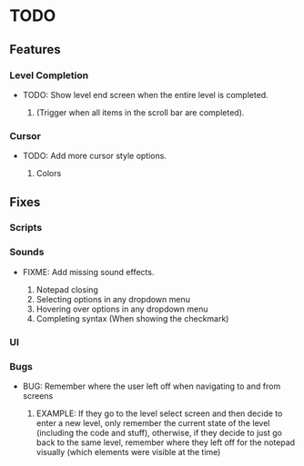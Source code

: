 # TODO

## Features

### Level Completion

- TODO: Show level end screen when the entire level is completed.

  1. (Trigger when all items in the scroll bar are completed).

### Cursor

- TODO: Add more cursor style options.

  1. Colors

## Fixes

### Scripts

### Sounds

- FIXME: Add missing sound effects.

  1. Notepad closing
  2. Selecting options in any dropdown menu
  3. Hovering over options in any dropdown menu
  4. Completing syntax (When showing the checkmark)

### UI

### Bugs

- BUG: Remember where the user left off when navigating to and from screens

  1. EXAMPLE: If they go to the level select screen and then decide to enter a new level, only remember the current state of the level (including the code and stuff), otherwise, if they decide to just go back to the same level, remember where they left off for the notepad visually (which elements were visible at the time)
